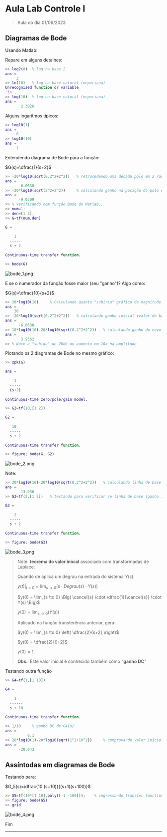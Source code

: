 <!-- title: Diagramas de Bode -->
<!--
Warning: the font "Times" is not available, so "Lucida Bright" has been substituted, but may have unexpected appearance or behavor. Re-enable the "Times" font to remove this warning.
Warning: the font "Times" is not available, so "Lucida Bright" has been substituted, but may have unexpected appearance or behavor. Re-enable the "Times" font to remove this warning.
-->

# Aula Lab Controle I

> Aula do dia 01/06/2023

## Diagramas de Bode

Usando Matlab: 

Repare em alguns detalhes:

```Matlab
>> log2(8)  % log na base 2
ans =
     3
>> ln(10)   % log na base natural (neperiana)
Unrecognized function or variable
'ln'. 
>> log(10)  % log na base natural (neperiana)
ans =
       2.3026
```

Alguns logarítmos típicos:

```Matlab
>> log10(1)
ans =
     0
>> log10(10)
ans =
     1
```

Entendendo diagrama de Bode para a função:

$G(s)=\dfrac{1}{s+2}$

```Matlab
>> -20*log10(sqrt(0.2^2+2^2))   % retrocedendo uma década pólo em 2 rad/s
ans =
      -6.0638
>> -20*log10(sqrt(2^2+2^2))     % calculando ganho na posição do polo em 2 rad/s
ans =
      -9.0309
>> % Verificando com função Bode do Matlab...
>> num=1;
>> den=[1 2];
>> G=tf(num,den)

G =
 
    1
  -----
  s + 2
 
Continuous-time transfer function.

>> bode(G)
```

![bode_1.png](figuras/bode_1.png)

E se o numerador da função fosse maior (seu "ganho")? Algo como:

$G(s)=\dfrac{10}{s+2}$

```Matlab
>> 20*log10(10)     % Calculando quanto "subiria" gráfico de magnitude...
ans =
    20
>> -20*log10(sqrt(0.2^2+2^2))   % calculando ganho inicial (valor de base) original
ans =
      -6.0638
>> 10*log10(10)-20*log10(sqrt(0.2^2+2^2))   % calculando ganho do novo valor inicial (de base)
ans =
       3.9362
>> % Note a "subida" de 20db ou aumento em 10x na amplitude
```

Plotando os 2 diagramas de Bode no mesmo gráfico:

```Matlab
>> zpk(G)

ans =
 
    1
  -----
  (s+2)
 
Continuous-time zero/pole/gain model.

>> G2=tf(10,[1 2])

G2 =
 
   10
  -----
  s + 2
 
Continuous-time transfer function.

>> figure; bode(G, G2)
```

![bode_2.png](figuras/bode_2.png)

Note:

```Matlab
>> 20*log10(10)-20*log10(sqrt(0.2^2+2^2))   % calculando linha de base (ganho inicial) de G2(s)
ans =
       13.936
>> G3=tf(2,[1 2])   % testando para verificar se linha de base (ganho inicial) = 0 dB (1x)

G3 =
 
    2
  -----
  s + 2
 
Continuous-time transfer function.

>> figure; bode(G3)
```

![bode_3.png](figuras/bode_3.png)

> Note: **teorema do valor inicial** associado com transformadas de Laplace:
>
> Quando de aplica um degrau na entrada do sistema $Y(s)$:
>
> $y(t)\vert_{t=0} = \lim_{s \to 0} \Big( s \cdot Degrau(s) \cdot Y(s) \Big)$
>
> $y(0) = \lim_{s \to 0} \Big( \cancel{s} \cdot \dfrac{1}{\cancel{s}} \cdot Y(s) \Big)$
>
> $y(0) = \lim_{s \to 0} \Big( Y(s) \Big)$
>
> Aplicado na função transferência anterior, gera:
>
> $y(0) = \lim_{s \to 0} \left( \dfrac{2}{s+2} \right)$
>
> $y(0) = \dfrac{2}{0+2}$
>
> $y(0) = 1$
>
> **Obs**.: Este valor inicial é conhecido também como "**ganho DC**"

Testando outra função

```Matlab
>> G4=tf(1,[1 10])

G4 =
 
    1
  ------
  s + 10
 
Continuous-time transfer function.

>> 1/10     % ganho DC de G4(s)
ans =
          0.1
>> 20*log10(1)-20*log10(sqrt(1^2+10^2))     % comprovando valor inicial do ganho
ans =
      -20.043
```

## Assíntodas em diagramas de Bode

Testando para:

$G_5(s)=\dfrac{10 (s+10)}{(s+1)(s+100)}$

```Matlab
>> G5=tf(10*[1 10],poly([-1 -100]));    % ingressando transfer function
>> figure; bode(G5)
>> grid
```

![bode_4.png](figuras/bode_4.png)

Fim

---

<script language="JavaScript">
<!-- Hide JavaScript...
var LastUpdated = document.lastModified;
document.writeln ("Fernando Passold, em " + LastUpdated); // End Hiding -->
</script>